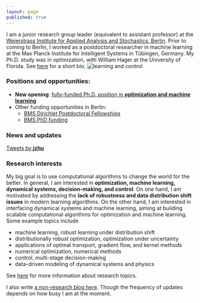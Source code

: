 ```yaml
---
layout: page
published: true
---
```

I am a junior research group leader (equivalent to assistant professor) at the [Weierstrass Institute for Applied Analysis and Stochastics, Berlin](https://www.wias-berlin.de/). Prior to coming to Berlin, I worked as a postdoctoral researcher in machine learning at the Max Planck Institute for Intelligent Systems in Tübingen, Germany. My Ph.D. study was in optimization, with William Hager at the University of Florida. See [here](/about/) for a short bio.
![learning and control](/images/atom.png)


### **Positions and opportunities**:

- **New opening**: [fully-funded Ph.D. position in **optimization and machine learning**](phd_2)
- Other funding opportunities in Berlin: 
  - [BMS Dirichlet Postdoctoral Fellowships](https://math-berlin.de/bms-faculty/dirichlet-postdoctoral-program)
  - [BMS PhD funding](https://math-berlin.de/application)

### News and updates
<a class="twitter-timeline" data-width="400" href="https://twitter.com/__jzhu__?ref_src=twsrc%5Etfw">Tweets by __jzhu__</a> <script async src="https://platform.twitter.com/widgets.js" charset="utf-8"></script>

### Research interests

My big goal is to use computational algorithms to change the world for the better. In general, I am interested in **optimization, machine learning, dynamical systems, decision-making, and control**. On one hand, I am motivated by addressing the **lack of robustness and data distribution shift issues** in modern learning algorithms. On the other hand, I am interested in interfacing dynamical systems and machine learning, aiming at building scalable computational algorithms for optimization and machine learning. Some example topics include

+ machine learning, robust learning under distribution shift
+ distributionally robust optimization, optimization under uncertainty
+ applications of optimal transport, gradient flow, and kernel methods
+ numerical optimization, numerical methods
+ control, multi-stage decision-making
+ data-driven modeling of dynamical systems and physics

See [here](/research/) for more information about research topics.

I also write [a non-research blog here](https://jj-zhu.github.io/blog/). Though the frequency of updates depends on how busy I am at the moment.
